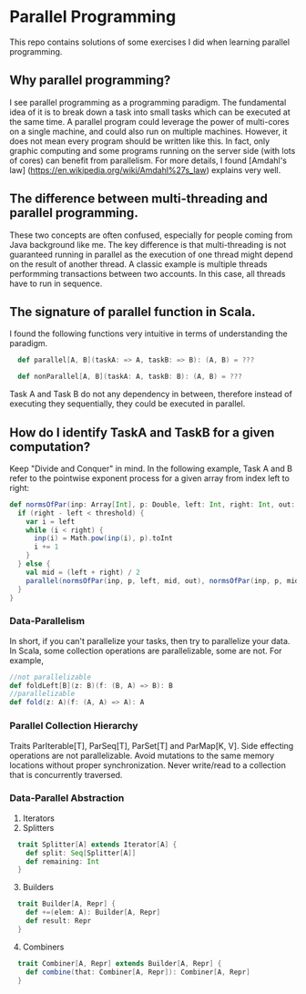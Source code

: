 # Parallel Programming

This repo contains solutions of some exercises I did when learning parallel programming.
## Why parallel programming?
I see parallel programming as a programming paradigm. The fundamental idea of it is to break down a task into small tasks which can be executed at the same time. A parallel program could leverage the power of multi-cores on a single machine, and could also run on multiple machines. However, it does not mean every program should be written like this. In fact, only graphic computing and some programs running on the server side (with lots of cores) can benefit from parallelism. For more details, I found [Amdahl's law] (https://en.wikipedia.org/wiki/Amdahl%27s_law) explains very well.
## The difference between multi-threading and parallel programming.
These two concepts are often confused, especially for people coming from Java background like me. The key difference is that multi-threading is not guaranteed running in parallel as the execution of one thread might depend on the result of another thread. A classic example is multiple threads performming transactions between two accounts. In this case, all threads have to run in sequence.
## The signature of parallel function in Scala.
I found the following functions very intuitive in terms of understanding the paradigm.
```scala
  def parallel[A, B](taskA: => A, taskB: => B): (A, B) = ???

  def nonParallel[A, B](taskA: A, taskB: B): (A, B) = ???
```
Task A and Task B do not any dependency in between, therefore instead of executing they sequentially, they could be executed in parallel.
## How do I identify TaskA and TaskB for a given computation?
Keep "Divide and Conquer" in mind. In the following example, Task A and B refer to the pointwise exponent process for a given array from index left to right:
```scala
def normsOfPar(inp: Array[Int], p: Double, left: Int, right: Int, out: Array): Unit = {
  if (right - left < threshold) {
    var i = left
    while (i < right) {
      inp(i) = Math.pow(inp(i), p).toInt
      i += 1
    }
  } else {
    val mid = (left + right) / 2
    parallel(normsOfPar(inp, p, left, mid, out), normsOfPar(inp, p, mid, right, out))
  }
}
```
### Data-Parallelism
In short, if you can't parallelize your tasks, then try to parallelize your data. In Scala, some collection operations are parallelizable, some are not. For example,
```scala
//not parallelizable
def foldLeft[B](z: B)(f: (B, A) => B): B
//parallelizable
def fold(z: A)(f: (A, A) => A): A
```
### Parallel Collection Hierarchy
Traits ParIterable[T], ParSeq[T], ParSet[T] and ParMap[K, V]. Side effecting operations are not parallelizable. Avoid mutations to the same memory locations without proper synchronization. Never write/read to a collection that is concurrently traversed.
### Data-Parallel Abstraction
1. Iterators
2. Splitters
```scala
  trait Splitter[A] extends Iterator[A] {
    def split: Seq[Splitter[A]]
    def remaining: Int
  }
```
3. Builders
```scala
  trait Builder[A, Repr] {
    def +=(elem: A): Builder[A, Repr]
    def result: Repr
  }
```
4. Combiners
```scala
  trait Combiner[A, Repr] extends Builder[A, Repr] {
    def combine(that: Combiner[A, Repr]): Combiner[A, Repr]
  }
```






